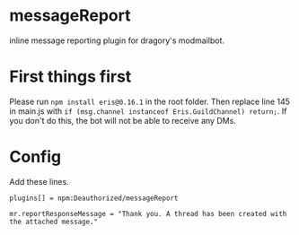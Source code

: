 # messageReport
inline message reporting plugin for dragory's modmailbot.

# First things first
Please run `npm install eris@0.16.1` in the root folder. Then replace line 145 in main.js with `if (msg.channel instanceof Eris.GuildChannel) return;`. If you don't do this, the bot will not be able to receive any DMs.

# Config
Add these lines.

```
plugins[] = npm:Deauthorized/messageReport
```

```
mr.reportResponseMessage = "Thank you. A thread has been created with the attached message."
```
